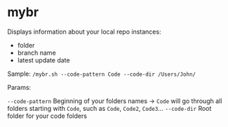 # mybr

Displays information about your local repo instances:
- folder
- branch name
- latest update date

Sample: `/mybr.sh --code-pattern Code --code-dir /Users/John/`

Params:

`--code-pattern` Beginning of your folders names -> `Code` will go through all folders starting with `Code`, such as `Code`, `Code2`, `Code3`...
`--code-dir` Root folder for your code folders
